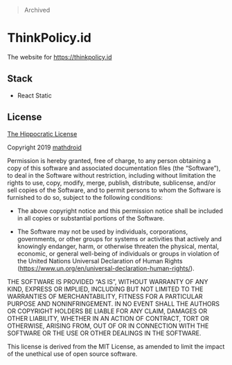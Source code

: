 > Archived

# ThinkPolicy.id

The website for https://thinkpolicy.id

## Stack

- React Static

## License

[The Hippocratic License](https://firstdonoharm.dev)

Copyright 2019 [mathdroid](https://github.com/mathdroid)

Permission is hereby granted, free of charge, to any person obtaining a copy of this software and associated documentation files (the “Software”), to deal in the Software without restriction, including without limitation the rights to use, copy, modify, merge, publish, distribute, sublicense, and/or sell copies of the Software, and to permit persons to whom the Software is furnished to do so, subject to the following conditions:


* The above copyright notice and this permission notice shall be included in all copies or substantial portions of the Software.

* The Software may not be used by individuals, corporations, governments, or other groups for systems or activities that actively and knowingly endanger, harm, or otherwise threaten the physical, mental, economic, or general well-being of  individuals or groups in violation of the United Nations Universal Declaration of Human Rights (https://www.un.org/en/universal-declaration-human-rights/).


THE SOFTWARE IS PROVIDED “AS IS”, WITHOUT WARRANTY OF ANY KIND, EXPRESS OR IMPLIED, INCLUDING BUT NOT LIMITED TO THE WARRANTIES OF MERCHANTABILITY, FITNESS FOR A PARTICULAR PURPOSE AND NONINFRINGEMENT. IN NO EVENT SHALL THE AUTHORS OR COPYRIGHT HOLDERS BE LIABLE FOR ANY CLAIM, DAMAGES OR OTHER LIABILITY, WHETHER IN AN ACTION OF CONTRACT, TORT OR OTHERWISE, ARISING FROM, OUT OF OR IN CONNECTION WITH THE SOFTWARE OR THE USE OR OTHER DEALINGS IN THE SOFTWARE.

This license is derived from the MIT License, as amended to limit the impact of the unethical use of open source software.

